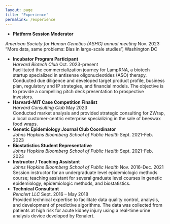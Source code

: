 ```yaml
---
layout: page
title: "Experience"
permalink: /experience
---
```


- <strong>Platform Session Moderator</strong><br/>

*American Society for Human Genetics (ASHG) annual meeting*	    Nov. 2023<br/>
“More data, same problems: Bias in large-scale studies”, Washington DC
- **Incubator Program Participant**<br/>
*Harvard Biotech Club* 	Oct. 2023-present<br/>
Facilitated the commercialization journey for LampRNA, a biotech startup specialized in antisense oligonucleotides (ASO) therapy. Conducted due diligence and developed target product profile, business plan, regulatory and IP strategies, and financial models. The objective is to provide a compelling pitch deck presentation to prospective investors.
- **Harvard-MIT Case Competition Finalist**<br/>
*Harvard Consulting Club*   	May 2023<br/>
Conducted market analysis and provided strategic consulting for ZWrap, a local customer-centric enterprise specializing in the sale of beeswax food wraps.
- **Genetic Epidemiology Journal Club Coordinator**<br/>
*Johns Hopkins Bloomberg School of Public Health*	Sept. 2021-Feb. 2023<br/>
- **Biostatistics Student Representative**<br/>
*Johns Hopkins Bloomberg School of Public Health* 		Sept. 2021-Feb. 2023<br/>
- **Instructor / Teaching Assistant**<br/>
*Johns Hopkins Bloomberg School of Public Health* 	Nov. 2016-Dec. 2021<br/>
Session instructor for an undergraduate level epidemiologic methods course; teaching assistant for several graduate level courses in genetic epidemiology, epidemiologic methods, and biostatistics.
- **Technical Consultant**<br/>
*Renalert LLC* Sept. 2016 – May 2018<br/>
Provided technical expertise to facilitate data quality control, analysis, and development of predictive algorithms. The data was collected from patients at high risk for acute kidney injury using a real-time urine analysis device developed by Renalert.

